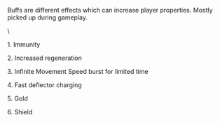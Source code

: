 Buffs are different effects which can increase player properties. Mostly picked up during gameplay.

\

1\. Immunity

2\. Increased regeneration

3\. Infinite Movement Speed burst for limited time

4\. Fast deflector charging

5\. Gold

6\. Shield
